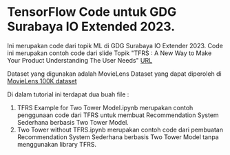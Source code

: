 # TensorFlow Code untuk GDG Surabaya IO Extended 2023.

Ini merupakan code dari topik ML di GDG Surabaya IO Extender 2023. Code ini merupakan contoh code dari slide Topik "TFRS : A New Way to Make Your
Product Understanding The User
Needs" [URL](http://share.joansantoso.com/slideiox2023)

Dataset yang digunakan adalah MovieLens Dataset yang dapat diperoleh di [MovieLens 100K dataset](https://grouplens.org/datasets/movielens/100k/)

Di dalam tutorial ini terdapat dua buah file :
1. TFRS Example for Two Tower Model.ipynb merupakan contoh penggunaan code dari TFRS untuk membuat Recommendation System Sederhana berbasis Two Tower Model.
2. Two Tower without TFRS.ipynb merupakan contoh code dari pembuatan Recommendation System Sederhana berbasis Two Tower Model tanpa menggunakan library TFRS.
